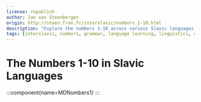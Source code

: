 ```yaml
---
license: republish
author: Jan van Steenbergen
origin: http://steen.free.fr/interslavic/numbers_1-10.html
description: "Explore the numbers 1-10 across various Slavic languages, including natural, constructed, and fictional dialects, for a comprehensive linguistic comparison."
tags: [interslavic, numbers, grammar, language learning, linguistics, comparative, old church slavonic, old novgorodian, hutsul, lemko-rusyn, polabian, kashubian, podlachian]
---
```


# The Numbers 1-10 in Slavic Languages

:::component{name=MDNumbers1}
:::
